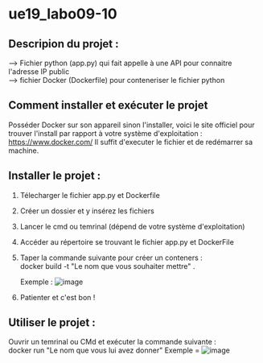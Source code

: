 # ue19_labo09-10


## Descripion du projet : 

--> Fichier python (app.py) qui fait appelle à une API pour connaitre l'adresse IP public                                  
--> fichier Docker (Dockerfile) pour conteneriser le fichier python

## Comment installer et exécuter le projet

Posséder Docker sur son appareil sinon l'installer, voici le site officiel pour trouver l'install par rapport à votre système d'exploitation : https://www.docker.com/
Il suffit d'executer le fichier et de redémarrer sa machine.

## Installer le projet :

1. Télecharger le fichier app.py et Dockerfile
2. Créer un dossier et y insérez les fichiers
3. Lancer le cmd ou temrinal (dépend de votre système d'exploitation)
4. Accéder au répertoire se trouvant le fichier app.py et DockerFile
5. Taper la commande suivante pour créer un conteners :                                     
   docker build -t "Le nom que vous souhaiter mettre" .

   Exemple :
   ![image](https://github.com/med0104/ue19_labo09-10/assets/150246758/4fe7c39b-498d-49ff-8615-72ee75e2499d)

7. Patienter et c'est bon !

## Utiliser le projet :

Ouvrir un temrinal ou CMd et exécuter la commande suivante :                  
  docker run "Le nom que vous lui avez donner"
  Exemple =
  ![image](https://github.com/med0104/ue19_labo09-10/assets/150246758/cd1ade86-73eb-460b-b6f5-25d3042ece69)
